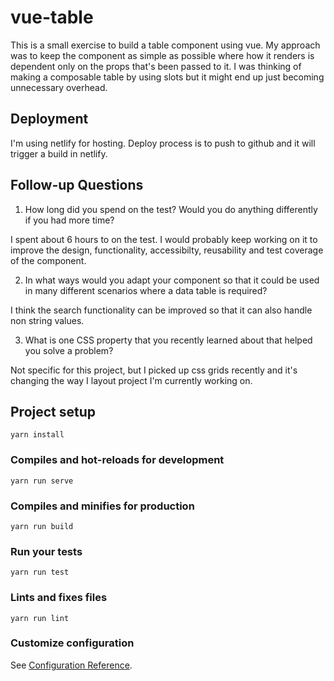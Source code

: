 # vue-table

This is a small exercise to build a table component using vue. My approach was to keep the component as simple as possible where how it renders is dependent only on the props that's been passed to it. I was thinking of making a composable table by using slots but it might end up just becoming unnecessary overhead.


## Deployment

I'm using netlify for hosting. Deploy process is to push to github and it will trigger a build in netlify.


## Follow-up Questions
1. How long did you spend on the test? Would you do anything differently if you had more time?

I spent about 6 hours to on the test. I would probably keep working on it to improve the design, functionality, accessibilty, reusability and test coverage of the component.

2. In what ways would you adapt your component so that it could be used in many different scenarios where a data table is required?

I think the search functionality can be improved so that it can also handle non string values.

3. What is one CSS property that you recently learned about that helped you solve a problem?

Not specific for this project, but I picked up css grids recently and it's changing the way I layout project I'm currently working on.


## Project setup
```
yarn install
```

### Compiles and hot-reloads for development
```
yarn run serve
```

### Compiles and minifies for production
```
yarn run build
```

### Run your tests
```
yarn run test
```

### Lints and fixes files
```
yarn run lint
```

### Customize configuration
See [Configuration Reference](https://cli.vuejs.org/config/).
